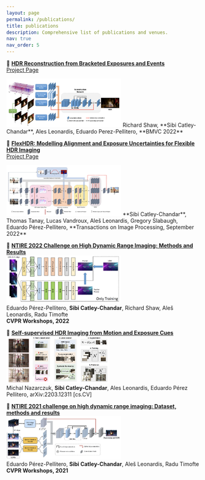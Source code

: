 ```yaml
---
layout: page
permalink: /publications/
title: publications
description: Comprehensive list of publications and venues.
nav: true
nav_order: 5
---
```


🔗 **[HDR Reconstruction from Bracketed Exposures and Events](https://bmvc2022.mpi-inf.mpg.de/0601.pdf)**  
[Project Page](https://perezpellitero.github.io/projects/events_hdr/)

<img width="300" alt="architecture figure" src="/assets/img/events.png">   
Richard Shaw, **Sibi Catley-Chandar**, Ales Leonardis, Eduardo Perez-Pellitero,
**BMVC 2022**

🔗 **[FlexHDR: Modelling Alignment and Exposure Uncertainties for Flexible HDR Imaging](https://ieeexplore.ieee.org/document/9881970)**  
[Project Page](https://perezpellitero.github.io/projects/flexhdr/)

<img width="300" alt="architecture figure" src="/assets/img/flexhdr.png">   
**Sibi Catley-Chandar**, Thomas Tanay, Lucas Vandroux, Aleš Leonardis, Gregory Slabaugh, Eduardo Pérez-Pellitero, **Transactions on Image Processing, September 2022**


🔗 **[NTIRE 2022 Challenge on High Dynamic Range Imaging: Methods and Results](https://arxiv.org/abs/2205.12633)**   
<img width="300" alt="architecture figure" src="/assets/img/ntire22.png">   
Eduardo Pérez-Pellitero, **Sibi Catley-Chandar**, Richard Shaw, Aleš Leonardis, Radu Timofte  
**CVPR Workshops, 2022** 


🔗 **[Self-supervised HDR Imaging from Motion and Exposure Cues](https://arxiv.org/abs/2203.12311)**  
<img width="270" alt="architecture figure" src="/assets/img/self-supervised.png">   
Michal Nazarczuk, **Sibi Catley-Chandar**, Ales Leonardis, Eduardo Pérez Pellitero, arXiv:2203.12311 [cs.CV]


🔗 **[NTIRE 2021 challenge on high dynamic range imaging: Dataset, methods and results](https://arxiv.org/abs/2106.01439)**  
<img width="300" alt="architecture figure" src="/assets/img/ntire.png">   
Eduardo Pérez-Pellitero, **Sibi Catley-Chandar**, Aleš Leonardis, Radu Timofte  
**CVPR Workshops, 2021**

